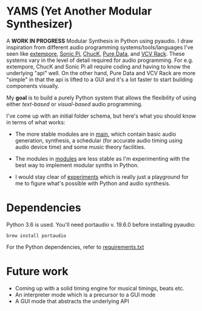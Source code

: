 # YAMS (Yet Another Modular Synthesizer)

A **WORK IN PROGRESS** Modular Synthesis in Python using pyaudio. I draw inspiration from different audio programming systems/tools/languages I've seen like [extempore](https://extemporelang.github.io), [Sonic Pi](https://sonic-pi.net), [ChucK](https://chuck.cs.princeton.edu), [Pure Data](https://puredata.info), and [VCV Rack](https://vcvrack.com). These systems vary in the level of detail required for audio programming. For e.g. extempore, ChucK and Sonic Pi all require coding and having to know the underlying "api" well. On the other hand, Pure Data and VCV Rack are more "simple" in that the api is lifted to a GUI and it's a lot faster to start building components visually.

My **goal** is to build a purely Python system that allows the flexibility of using either *text-based* or *visual-based* audio programming.

I've come up with an initial folder schema, but here's what you should know in terms of what works:

- The more stable modules are in [main](https://github.com/nischalshrestha/YAMS/tree/master/main), which contain basic audio generation, synthesis, a schedular (for accurate audio timing using audio device time) and some music theory facilities. 

- The modules in [modules](https://github.com/nischalshrestha/YAMS/tree/master/modules) are less stable as I'm experimenting with the best way to implement modular synths in Python.

- I would stay clear of [experiments](https://github.com/nischalshrestha/YAMS/tree/master/experiments) which is really just a playground for me to figure what's possible with Python and audio synthesis.

# Dependencies 

Python 3.6 is used. You'll need portaudio v. 19.6.0 before installing pyaudio:

`brew install portaudio`

For the Python dependencies, refer to [requirements.txt](./requirements.txt)

# Future work

- Coming up with a solid timing engine for musical timings, beats etc.
- An interpreter mode which is a precursor to a GUI mode
- A GUI mode that abstracts the underlying API
